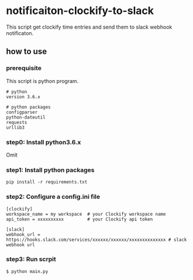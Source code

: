 # notificaiton-clockify-to-slack
This script get clockify time entries and send them to slack webhook notificaton.

## how to use

### prerequisite
This script is python program.

```
# python
version 3.6.x

# python packages
configparser
python-dateutil
requests
urllib3
```

### step0: Install python3.6.x
Omit

### step1: Install python packages

```
pip install -r requirements.txt
```

### step2: Configure a config.ini file

```
[clockify]
workspace_name = my workspace  # your Clockify workspace name
api_token = xxxxxxxxxx         # your Clockify api token

[slack]
webhook_url = https://hooks.slack.com/services/xxxxxx/xxxxxx/xxxxxxxxxxxxxx # slack webhook url
```

### step3: Run scrpit

```
$ python main.py
```
